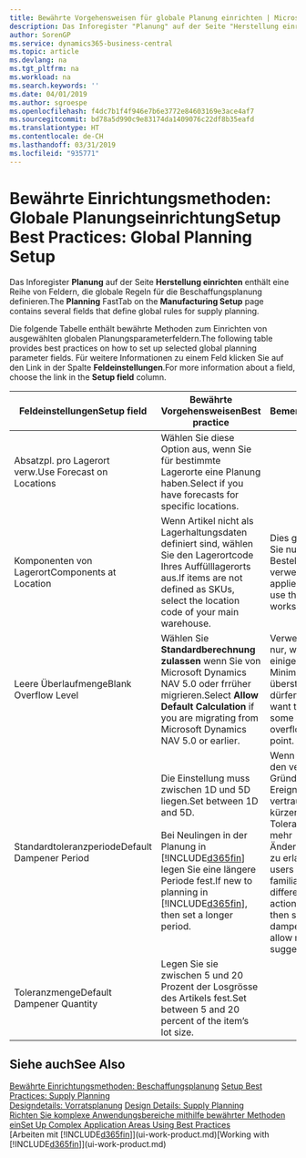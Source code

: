 ```yaml
---
title: Bewährte Vorgehensweisen für globale Planung einrichten | Microsoft Docs
description: Das Inforegister "Planung" auf der Seite "Herstellung einrichten" enthält eine Reihe von Feldern, die globale Regeln für die Beschaffungsplanung definieren.
author: SorenGP
ms.service: dynamics365-business-central
ms.topic: article
ms.devlang: na
ms.tgt_pltfrm: na
ms.workload: na
ms.search.keywords: ''
ms.date: 04/01/2019
ms.author: sgroespe
ms.openlocfilehash: f4dc7b1f4f946e7b6e3772e84603169e3ace4af7
ms.sourcegitcommit: bd78a5d990c9e83174da1409076c22df8b35eafd
ms.translationtype: HT
ms.contentlocale: de-CH
ms.lasthandoff: 03/31/2019
ms.locfileid: "935771"
---
```

# <a name="setup-best-practices-global-planning-setup"></a><span data-ttu-id="670b0-103">Bewährte Einrichtungsmethoden: Globale Planungseinrichtung</span><span class="sxs-lookup"><span data-stu-id="670b0-103">Setup Best Practices: Global Planning Setup</span></span>
<span data-ttu-id="670b0-104">Das Inforegister **Planung** auf der Seite **Herstellung einrichten** enthält eine Reihe von Feldern, die globale Regeln für die Beschaffungsplanung definieren.</span><span class="sxs-lookup"><span data-stu-id="670b0-104">The **Planning** FastTab on the **Manufacturing Setup** page contains several fields that define global rules for supply planning.</span></span>  

 <span data-ttu-id="670b0-105">Die folgende Tabelle enthält bewährte Methoden zum Einrichten von ausgewählten globalen Planungsparameterfeldern.</span><span class="sxs-lookup"><span data-stu-id="670b0-105">The following table provides best practices on how to set up selected global planning parameter fields.</span></span> <span data-ttu-id="670b0-106">Für weitere Informationen zu einem Feld klicken Sie auf den Link in der Spalte **Feldeinstellungen**.</span><span class="sxs-lookup"><span data-stu-id="670b0-106">For more information about a field, choose the link in the **Setup field** column.</span></span>  

|<span data-ttu-id="670b0-107">Feldeinstellungen</span><span class="sxs-lookup"><span data-stu-id="670b0-107">Setup field</span></span>|<span data-ttu-id="670b0-108">Bewährte Vorgehensweisen</span><span class="sxs-lookup"><span data-stu-id="670b0-108">Best practice</span></span>|<span data-ttu-id="670b0-109">Bemerkung</span><span class="sxs-lookup"><span data-stu-id="670b0-109">Comment</span></span>|  
|-----------------|-------------------|-------------|  
|<span data-ttu-id="670b0-110">Absatzpl. pro Lagerort verw.</span><span class="sxs-lookup"><span data-stu-id="670b0-110">Use Forecast on Locations</span></span>|<span data-ttu-id="670b0-111">Wählen Sie diese Option aus, wenn Sie für bestimmte Lagerorte eine Planung haben.</span><span class="sxs-lookup"><span data-stu-id="670b0-111">Select if you have forecasts for specific locations.</span></span>||  
|<span data-ttu-id="670b0-112">Komponenten von Lagerort</span><span class="sxs-lookup"><span data-stu-id="670b0-112">Components at Location</span></span>|<span data-ttu-id="670b0-113">Wenn Artikel nicht als Lagerhaltungsdaten definiert sind, wählen Sie den Lagerortcode Ihres Auffülllagerorts aus.</span><span class="sxs-lookup"><span data-stu-id="670b0-113">If items are not defined as SKUs, select the location code of your main warehouse.</span></span>|<span data-ttu-id="670b0-114">Dies gilt auch, wenn Sie nur den Bestellvorschlag verwenden.</span><span class="sxs-lookup"><span data-stu-id="670b0-114">This also applies if you only use the requisition worksheet.</span></span>|  
|<span data-ttu-id="670b0-115">Leere Überlaufmenge</span><span class="sxs-lookup"><span data-stu-id="670b0-115">Blank Overflow Level</span></span>|<span data-ttu-id="670b0-116">Wählen Sie **Standardberechnung zulassen** wenn Sie von Microsoft Dynamics NAV 5.0 oder frrüher migrieren.</span><span class="sxs-lookup"><span data-stu-id="670b0-116">Select **Allow Default Calculation** if you are migrating from Microsoft Dynamics NAV 5.0 or earlier.</span></span>|<span data-ttu-id="670b0-117">Verwenden Sie dies nur, wenn alle oder einige Artikel den Minimalbestand übersteigen dürfen.</span><span class="sxs-lookup"><span data-stu-id="670b0-117">Use only if you want to allow all or some of your items to overflow the reorder point.</span></span>|  
|<span data-ttu-id="670b0-118">Standardtoleranzperiode</span><span class="sxs-lookup"><span data-stu-id="670b0-118">Default Dampener Period</span></span>|<span data-ttu-id="670b0-119">Die Einstellung muss zwischen 1D und 5D liegen.</span><span class="sxs-lookup"><span data-stu-id="670b0-119">Set between 1D and 5D.</span></span><br /><br /> <span data-ttu-id="670b0-120">Bei Neulingen in der Planung in [!INCLUDE[d365fin](includes/d365fin_md.md)] legen Sie eine längere Periode fest.</span><span class="sxs-lookup"><span data-stu-id="670b0-120">If new to planning in [!INCLUDE[d365fin](includes/d365fin_md.md)], then set a longer period.</span></span>|<span data-ttu-id="670b0-121">Wenn Benutzer mit den verschiedenen Gründen für Ereignismeldungen vertraut sind, dann kürzen Sie die Toleranzperiode, um mehr Änderungsvorschläge zu erlauben.</span><span class="sxs-lookup"><span data-stu-id="670b0-121">When users are more familiar with the different reasons for action messages, then shorten the dampener period to allow more change suggestions.</span></span>|  
|<span data-ttu-id="670b0-122">Toleranzmenge</span><span class="sxs-lookup"><span data-stu-id="670b0-122">Default Dampener Quantity</span></span>|<span data-ttu-id="670b0-123">Legen Sie sie zwischen 5 und 20 Prozent der Losgrösse des Artikels fest.</span><span class="sxs-lookup"><span data-stu-id="670b0-123">Set between 5 and 20 percent of the item’s lot size.</span></span>||  

## <a name="see-also"></a><span data-ttu-id="670b0-124">Siehe auch</span><span class="sxs-lookup"><span data-stu-id="670b0-124">See Also</span></span>  
 <span data-ttu-id="670b0-125">[Bewährte Einrichtungsmethoden: Beschaffungsplanung](setup-best-practices-supply-planning.md) </span><span class="sxs-lookup"><span data-stu-id="670b0-125">[Setup Best Practices: Supply Planning](setup-best-practices-supply-planning.md) </span></span>  
 <span data-ttu-id="670b0-126">[Designdetails: Vorratsplanung](design-details-supply-planning.md) </span><span class="sxs-lookup"><span data-stu-id="670b0-126">[Design Details: Supply Planning](design-details-supply-planning.md) </span></span>  
 [<span data-ttu-id="670b0-127">Richten Sie komplexe Anwendungsbereiche mithilfe bewährter Methoden ein</span><span class="sxs-lookup"><span data-stu-id="670b0-127">Set Up Complex Application Areas Using Best Practices</span></span>](set-up-complex-application-areas-using-best-practices.md)  
 <span data-ttu-id="670b0-128">[Arbeiten mit [!INCLUDE[d365fin](includes/d365fin_md.md)]](ui-work-product.md)</span><span class="sxs-lookup"><span data-stu-id="670b0-128">[Working with [!INCLUDE[d365fin](includes/d365fin_md.md)]](ui-work-product.md)</span></span>
